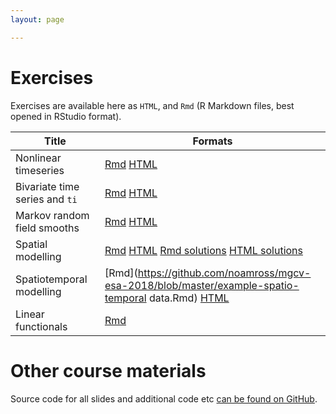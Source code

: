 ```yaml
---
layout: page

---
```


# Exercises


Exercises are available here as `HTML`, and `Rmd` (R Markdown files, best opened in RStudio format).

Title                          | Formats
-------------------------------|---------------------
Nonlinear timeseries           | [Rmd](https://github.com/noamross/mgcv-esa-2018/blob/master/example-nonlinear-timeseries.Rmd) [HTML](https://cdn.rawgit.com/noamross/mgcv-esa-2018/master/example-nonlinear-timeseries.html)
Bivariate time series and `ti` | [Rmd](https://github.com/noamross/mgcv-esa-2018/blob/master/example-bivariate-timeseries-and-ti.Rmd) [HTML](https://cdn.rawgit.com/noamross/mgcv-esa-2018/master/example-bivariate-timeseries-and-ti.html)
Markov random field smooths    | [Rmd](https://github.com/noamross/mgcv-esa-2018/blob/master/example-forest-health.Rmd) [HTML](https://cdn.rawgit.com/noamross/mgcv-esa-2018/master/example-forest-health.html)
Spatial modelling              | [Rmd](https://github.com/noamross/mgcv-esa-2018/blob/master/example-spatial-mexdolphins.Rmd) [HTML](https://cdn.rawgit.com/noamross/mgcv-esa-2018/master/example-spatial-mexdolphins.html) [Rmd solutions](https://github.com/noamross/mgcv-esa-2018/blob/master/example-spatial-mexdolphins-solutions.Rmd) [HTML solutions](https://cdn.rawgit.com/noamross/mgcv-esa-2018/master/example-spatial-mexdolphins-solutions.html)
Spatiotemporal modelling       | [Rmd](https://github.com/noamross/mgcv-esa-2018/blob/master/example-spatio-temporal data.Rmd) [HTML](https://cdn.rawgit.com/noamross/mgcv-esa-2018/master/example-spatio-temporal_data.html)
Linear functionals             | [Rmd](https://github.com/noamross/mgcv-esa-2018/blob/master/example-linear-functionals.Rmd)


# Other course materials

Source code for all slides and additional code etc [can be found on GitHub](https://github.com/noamross/mgcv-esa-2018/).
